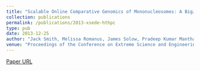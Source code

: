 ```yaml
---
title: "Scalable Online Comparative Genomics of Mononucleosomes: A BigJob"
collection: publications
permalink: /publications/2013-xsede-hthpc
type: pub
date: 2013-12-25
author: "Jack Smith, Melissa Romanus, James Solow, Pradeep Kumar Mantha, Yaakoub El Khamra, Thomas C. Bishop and Shantenu Jha"
venue: "Proceedings of the Conference on Extreme Science and Engineering Discovery Environment: Gateway to Discovery"
---
```

[Paper URL](https://github.com/saga-project/radical.wp/raw/master/publications/pdf/2013-xsede-hthpc.pdf)
